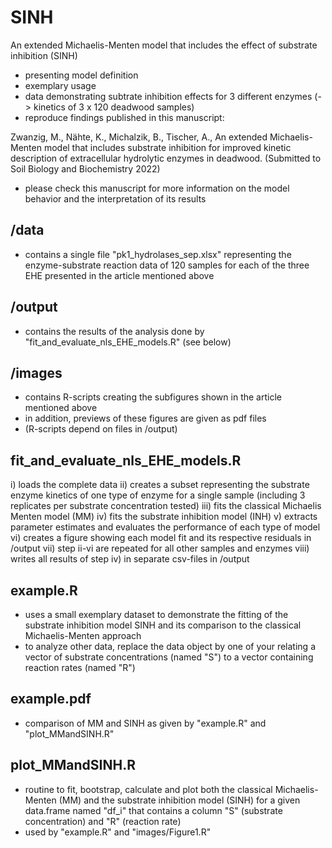 # SINH
An extended Michaelis-Menten model that includes the effect of substrate inhibition (SINH)
* presenting model definition
* exemplary usage
* data demonstrating subtrate inhibition effects for 3 different enzymes (-> kinetics of 3 x 120 deadwood samples)
* reproduce findings published in this manuscript:

Zwanzig, M., Nähte, K., Michalzik, B., Tischer, A., An extended Michaelis-Menten model that includes substrate inhibition for improved kinetic description of extracellular hydrolytic enzymes in deadwood. (Submitted to Soil Biology and Biochemistry 2022)
* please check this manuscript for more information on the model behavior and the interpretation of its results

## /data
* contains a single file "pk1_hydrolases_sep.xlsx" representing the enzyme-substrate reaction data of 120 samples for each of the three EHE presented in the article mentioned above

## /output
* contains the results of the analysis done by "fit_and_evaluate_nls_EHE_models.R" (see below)

## /images
* contains R-scripts creating the subfigures shown in the article mentioned above
* in addition, previews of these figures are given as pdf files
* (R-scripts depend on files in /output)

## fit_and_evaluate_nls_EHE_models.R
i) loads the complete data
ii) creates a subset representing the substrate enzyme kinetics of one type of enzyme for a single sample (including 3 replicates per substrate concentration tested)
iii) fits the classical Michaelis Menten model (MM)
iv) fits the substrate inhibition model (INH)
v) extracts parameter estimates and evaluates the performance of each type of model
vi) creates a figure showing each model fit and its respective residuals in /output
vii) step ii-vi are repeated for all other samples and enzymes
viii) writes all results of step iv) in separate csv-files in /output

## example.R
* uses a small exemplary dataset to demonstrate the fitting of the substrate inhibition model SINH and its comparison to the classical Michaelis-Menten approach
* to analyze other data, replace the data object by one of your relating a vector of substrate concentrations (named "S") to a vector containing reaction rates (named "R")

## example.pdf
* comparison of MM and SINH as given by "example.R" and "plot_MMandSINH.R"

## plot_MMandSINH.R
* routine to fit, bootstrap, calculate and plot both the classical Michaelis-Menten (MM) and the substrate inhibition model (SINH) for a given data.frame named "df_i" that contains a column "S" (substrate concentration) and "R" (reaction rate)
* used by "example.R" and "images/Figure1.R"
